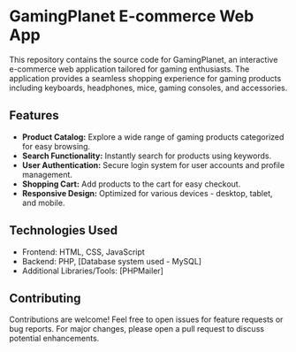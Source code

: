 # GamingPlanet E-commerce Web App

This repository contains the source code for GamingPlanet, an interactive e-commerce web application tailored for gaming enthusiasts. The application provides a seamless shopping experience for gaming products including keyboards, headphones, mice, gaming consoles, and accessories.

## Features

- **Product Catalog:** Explore a wide range of gaming products categorized for easy browsing.
- **Search Functionality:** Instantly search for products using keywords.
- **User Authentication:** Secure login system for user accounts and profile management.
- **Shopping Cart:** Add products to the cart for easy checkout.
- **Responsive Design:** Optimized for various devices - desktop, tablet, and mobile.

## Technologies Used

- Frontend: HTML, CSS, JavaScript
- Backend: PHP, [Database system used - MySQL]
- Additional Libraries/Tools: [PHPMailer]


## Contributing

Contributions are welcome! Feel free to open issues for feature requests or bug reports. For major changes, please open a pull request to discuss potential enhancements.
